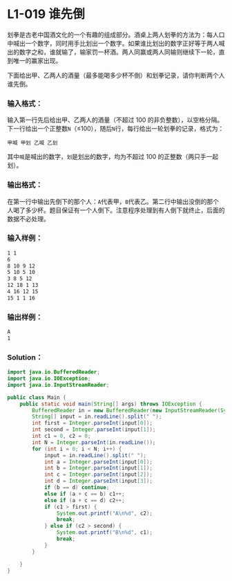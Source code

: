 # L1-019 谁先倒

划拳是古老中国酒文化的一个有趣的组成部分。酒桌上两人划拳的方法为：每人口中喊出一个数字，同时用手比划出一个数字。如果谁比划出的数字正好等于两人喊出的数字之和，谁就输了，输家罚一杯酒。两人同赢或两人同输则继续下一轮，直到唯一的赢家出现。

下面给出甲、乙两人的酒量（最多能喝多少杯不倒）和划拳记录，请你判断两个人谁先倒。

### 输入格式：

输入第一行先后给出甲、乙两人的酒量（不超过 100 的非负整数），以空格分隔。下一行给出一个正整数`N`（≤100），随后`N`行，每行给出一轮划拳的记录，格式为：

```
甲喊 甲划 乙喊 乙划
```

其中`喊`是喊出的数字，`划`是划出的数字，均为不超过 100 的正整数（两只手一起划）。

### 输出格式：

在第一行中输出先倒下的那个人：`A`代表甲，`B`代表乙。第二行中输出没倒的那个人喝了多少杯。题目保证有一个人倒下。注意程序处理到有人倒下就终止，后面的数据不必处理。

### 输入样例：

```tex
1 1
6
8 10 9 12
5 10 5 10
3 8 5 12
12 18 1 13
4 16 12 15
15 1 1 16
```

### 输出样例：

```tex
A
1
```

### Solution：

```java
import java.io.BufferedReader;
import java.io.IOException;
import java.io.InputStreamReader;

public class Main {
    public static void main(String[] args) throws IOException {
        BufferedReader in = new BufferedReader(new InputStreamReader(System.in));
        String[] input = in.readLine().split(" ");
        int first = Integer.parseInt(input[0]);
        int second = Integer.parseInt(input[1]);
        int c1 = 0, c2 = 0;
        int N = Integer.parseInt(in.readLine());
        for (int i = 0; i < N; i++) {
            input = in.readLine().split(" ");
            int a = Integer.parseInt(input[0]);
            int b = Integer.parseInt(input[1]);
            int c = Integer.parseInt(input[2]);
            int d = Integer.parseInt(input[3]);
            if (b == d) continue;
            else if (a + c == b) c1++;
            else if (a + c == d) c2++;
            if (c1 > first) {
                System.out.printf("A\n%d", c2);
                break;
            } else if (c2 > second) {
                System.out.printf("B\n%d", c1);
                break;
            }
        }

    }
}
```
